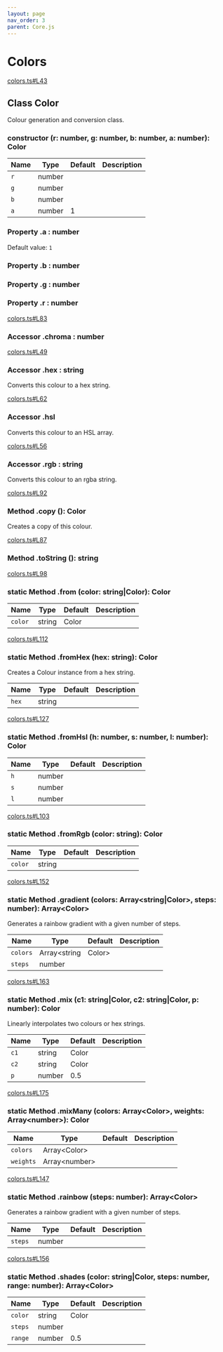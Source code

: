 ```yaml
---
layout: page
nav_order: 3
parent: Core.js
---
```


# Colors

<div class="docs-item" markdown="1">

<div><a class="source" target="_blank" href="https://github.com/mathigon/core.js/tree/master/src/colors.ts#L43">colors.ts#L43</a></div>

## <span class="pill">Class</span> Color

Colour generation and conversion class.

<div class="docs-item" markdown="1">

### constructor <span class="signature">(r: number, g: number, b: number, a: number): Color</span>

| Name | Type | Default | Description |
| --- | --- | --- | --- |
| `r` | number |  |  |
| `g` | number |  |  |
| `b` | number |  |  |
| `a` | number | 1 |  |


</div>

<div class="docs-item" markdown="1">

### <span class="pill">Property</span> .a <span class="signature">: number</span>

Default value: `1`

</div>

<div class="docs-item" markdown="1">

### <span class="pill">Property</span> .b <span class="signature">: number</span>

</div>

<div class="docs-item" markdown="1">

### <span class="pill">Property</span> .g <span class="signature">: number</span>

</div>

<div class="docs-item" markdown="1">

### <span class="pill">Property</span> .r <span class="signature">: number</span>

</div>

<div class="docs-item" markdown="1">

<div><a class="source" target="_blank" href="https://github.com/mathigon/core.js/tree/master/src/colors.ts#L83">colors.ts#L83</a></div>

### <span class="pill">Accessor</span> .chroma <span class="signature">: number</span>

</div>

<div class="docs-item" markdown="1">

<div><a class="source" target="_blank" href="https://github.com/mathigon/core.js/tree/master/src/colors.ts#L49">colors.ts#L49</a></div>

### <span class="pill">Accessor</span> .hex <span class="signature">: string</span>

Converts this colour to a hex string.

</div>

<div class="docs-item" markdown="1">

<div><a class="source" target="_blank" href="https://github.com/mathigon/core.js/tree/master/src/colors.ts#L62">colors.ts#L62</a></div>

### <span class="pill">Accessor</span> .hsl

Converts this colour to an HSL array.

</div>

<div class="docs-item" markdown="1">

<div><a class="source" target="_blank" href="https://github.com/mathigon/core.js/tree/master/src/colors.ts#L56">colors.ts#L56</a></div>

### <span class="pill">Accessor</span> .rgb <span class="signature">: string</span>

Converts this colour to an rgba string.

</div>

<div class="docs-item" markdown="1">

<div><a class="source" target="_blank" href="https://github.com/mathigon/core.js/tree/master/src/colors.ts#L92">colors.ts#L92</a></div>

### <span class="pill">Method</span> .copy <span class="signature">(): Color</span>

Creates a copy of this colour.

</div>

<div class="docs-item" markdown="1">

<div><a class="source" target="_blank" href="https://github.com/mathigon/core.js/tree/master/src/colors.ts#L87">colors.ts#L87</a></div>

### <span class="pill">Method</span> .toString <span class="signature">(): string</span>

</div>

<div class="docs-item" markdown="1">

<div><a class="source" target="_blank" href="https://github.com/mathigon/core.js/tree/master/src/colors.ts#L98">colors.ts#L98</a></div>

### <span class="pill">static</span> <span class="pill">Method</span> .from <span class="signature">(color: string|Color): Color</span>

| Name | Type | Default | Description |
| --- | --- | --- | --- |
| `color` | string|Color |  |  |


</div>

<div class="docs-item" markdown="1">

<div><a class="source" target="_blank" href="https://github.com/mathigon/core.js/tree/master/src/colors.ts#L112">colors.ts#L112</a></div>

### <span class="pill">static</span> <span class="pill">Method</span> .fromHex <span class="signature">(hex: string): Color</span>

Creates a Colour instance from a hex string.

| Name | Type | Default | Description |
| --- | --- | --- | --- |
| `hex` | string |  |  |


</div>

<div class="docs-item" markdown="1">

<div><a class="source" target="_blank" href="https://github.com/mathigon/core.js/tree/master/src/colors.ts#L127">colors.ts#L127</a></div>

### <span class="pill">static</span> <span class="pill">Method</span> .fromHsl <span class="signature">(h: number, s: number, l: number): Color</span>

| Name | Type | Default | Description |
| --- | --- | --- | --- |
| `h` | number |  |  |
| `s` | number |  |  |
| `l` | number |  |  |


</div>

<div class="docs-item" markdown="1">

<div><a class="source" target="_blank" href="https://github.com/mathigon/core.js/tree/master/src/colors.ts#L103">colors.ts#L103</a></div>

### <span class="pill">static</span> <span class="pill">Method</span> .fromRgb <span class="signature">(color: string): Color</span>

| Name | Type | Default | Description |
| --- | --- | --- | --- |
| `color` | string |  |  |


</div>

<div class="docs-item" markdown="1">

<div><a class="source" target="_blank" href="https://github.com/mathigon/core.js/tree/master/src/colors.ts#L152">colors.ts#L152</a></div>

### <span class="pill">static</span> <span class="pill">Method</span> .gradient <span class="signature">(colors: Array&lt;string|Color&gt;, steps: number): Array&lt;Color&gt;</span>

Generates a rainbow gradient with a given number of steps.

| Name | Type | Default | Description |
| --- | --- | --- | --- |
| `colors` | Array&lt;string|Color&gt; |  |  |
| `steps` | number |  |  |


</div>

<div class="docs-item" markdown="1">

<div><a class="source" target="_blank" href="https://github.com/mathigon/core.js/tree/master/src/colors.ts#L163">colors.ts#L163</a></div>

### <span class="pill">static</span> <span class="pill">Method</span> .mix <span class="signature">(c1: string|Color, c2: string|Color, p: number): Color</span>

Linearly interpolates two colours or hex strings.

| Name | Type | Default | Description |
| --- | --- | --- | --- |
| `c1` | string|Color |  |  |
| `c2` | string|Color |  |  |
| `p` | number | 0.5 |  |


</div>

<div class="docs-item" markdown="1">

<div><a class="source" target="_blank" href="https://github.com/mathigon/core.js/tree/master/src/colors.ts#L175">colors.ts#L175</a></div>

### <span class="pill">static</span> <span class="pill">Method</span> .mixMany <span class="signature">(colors: Array&lt;Color&gt;, weights: Array&lt;number&gt;): Color</span>

| Name | Type | Default | Description |
| --- | --- | --- | --- |
| `colors` | Array&lt;Color&gt; |  |  |
| `weights` | Array&lt;number&gt; |  |  |


</div>

<div class="docs-item" markdown="1">

<div><a class="source" target="_blank" href="https://github.com/mathigon/core.js/tree/master/src/colors.ts#L147">colors.ts#L147</a></div>

### <span class="pill">static</span> <span class="pill">Method</span> .rainbow <span class="signature">(steps: number): Array&lt;Color&gt;</span>

Generates a rainbow gradient with a given number of steps.

| Name | Type | Default | Description |
| --- | --- | --- | --- |
| `steps` | number |  |  |


</div>

<div class="docs-item" markdown="1">

<div><a class="source" target="_blank" href="https://github.com/mathigon/core.js/tree/master/src/colors.ts#L156">colors.ts#L156</a></div>

### <span class="pill">static</span> <span class="pill">Method</span> .shades <span class="signature">(color: string|Color, steps: number, range: number): Array&lt;Color&gt;</span>

| Name | Type | Default | Description |
| --- | --- | --- | --- |
| `color` | string|Color |  |  |
| `steps` | number |  |  |
| `range` | number | 0.5 |  |


</div>

</div>